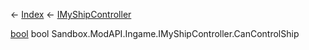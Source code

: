 ← [Index](Api-Index) ← [IMyShipController](Sandbox.ModAPI.Ingame.IMyShipController)

[bool](System.Boolean) bool Sandbox.ModAPI.Ingame.IMyShipController.CanControlShip